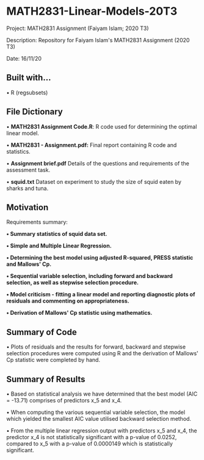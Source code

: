# MATH2831-Linear-Models-20T3

Project: MATH2831 Assignment (Faiyam Islam; 2020 T3) 

Description: Repository for Faiyam Islam's MATH2831 Assignment (2020 T3) 

Date: 16/11/20

## Built with...

• R (regsubsets) 

## File Dictionary 

• <b>MATH2831 Assignment Code.R</b>:</b> R code used for determining the optimal linear model. </b>

• <b>MATH2831 - Assignment.pdf:</b> Final report containing R code and statistics. </b>

• <b>Assignment brief.pdf</b> Details of the questions and requirements of the assessment task. </b>

• <b>squid.txt</b> Dataset on experiment to study the size of squid eaten by sharks and tuna. </b>

## Motivation 

Requirements summary: 

<b> • Summary statistics of squid data set. </b>

<b> • Simple and Multiple Linear Regression. </b>

<b> • Determining the best model using adjusted R-squared, PRESS statistic and Mallows' Cp. </b>

<b> • Sequential variable selection, including forward and backward selection, as well as stepwise selection procedure. </b>

<b> • Model criticism - fitting a linear model and reporting diagnostic plots of residuals and commenting on appropriateness. </b> 

<b> • Derivation of Mallows' Cp statistic using mathematics. </b>

## Summary of Code

  • Plots of residuals and the results for forward, backward and stepwise selection procedures were computed using R and the derivation of Mallows' Cp statistic were completed
  by hand.
  
## Summary of Results

• Based on statistical analysis we have determined that the best model (AIC = -13.71) comprises of predictors x_5 and x_4. 

• When computing the various sequential variable selection, the model which yielded the smallest AIC value utilised backward selection method. 

• From the multiple linear regression output with predictors x_5 and x_4, the predictor x_4 is not statistically significant with a p-value of 0.0252, compared to x_5 with a p-value of 0.0000149 which is statistically significant. 
    

